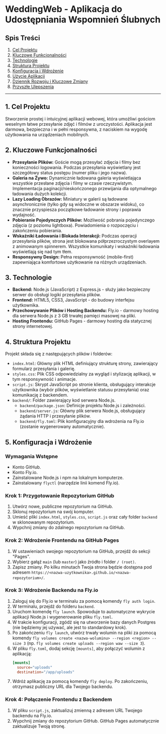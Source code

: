 # WeddingWeb - Aplikacja do Udostępniania Wspomnień Ślubnych

## Spis Treści
1.  [Cel Projektu](#1-cel-projektu)
2.  [Kluczowe Funkcjonalności](#2-kluczowe-funkcjonalności)
3.  [Technologie](#3-technologie)
4.  [Struktura Projektu](#4-struktura-projektu)
5.  [Konfiguracja i Wdrożenie](#5-konfiguracja-i-wdrożenie)
6.  [Użycie Aplikacji](#6-użycie-aplikacji)
7.  [Dziennik Rozwoju i Kluczowe Zmiany](#7-dzienniku-rozwoju-i-kluczowe-zmiany)
8.  [Przyszłe Ulepszenia](#8-przyszłe-ulepszenia)

---

## 1. Cel Projektu
Stworzenie prostej i intuicyjnej aplikacji webowej, która umożliwi gościom weselnym łatwe przesyłanie zdjęć i filmów z uroczystości. Aplikacja jest darmowa, bezpieczna i w pełni responsywna, z naciskiem na wygodę użytkowania na urządzeniach mobilnych.

## 2. Kluczowe Funkcjonalności
*   **Przesyłanie Plików:** Goście mogą przesyłać zdjęcia i filmy bez konieczności logowania. Podczas przesyłania wyświetlany jest szczegółowy status postępu (numer pliku i jego nazwa).
*   **Galeria na Żywo:** Dynamicznie ładowana galeria wyświetlająca wszystkie przesłane zdjęcia i filmy w czasie rzeczywistym. Implementacja paginacji/nieskończonego przewijania dla optymalnego ładowania dużych kolekcji.
*   **Lazy Loading Obrazów:** Miniatury w galerii są ładowane asynchronicznie (tylko gdy są widoczne w obszarze widoku), co znacznie przyspiesza początkowe ładowanie strony i poprawia wydajność.
*   **Pobieranie Pojedynczych Plików:** Możliwość pobrania pojedynczego zdjęcia (z poziomu lightboxa). Powiadomienia o rozpoczęciu i zakończeniu pobierania.
*   **Wskaźniki Ładowania i Blokada Interakcji:** Podczas operacji przesyłania plików, strona jest blokowana półprzezroczystym overlayem z animowanym spinnerem. Wszystkie komunikaty i wskaźniki ładowania wyświetlają się nad tym tłem.
*   **Responsywny Design:** Pełna responsywność (mobile-first) zapewniająca komfortowe użytkowanie na różnych urządzeniach.

## 3. Technologie
*   **Backend:** Node.js (JavaScript) z Express.js - służy jako bezpieczny serwer do obsługi logiki przesyłania plików.
*   **Frontend:** HTML5, CSS3, JavaScript - do budowy interfejsu użytkownika.
*   **Przechowywanie Plików i Hosting Backendu:** Fly.io - darmowy hosting dla serwera Node.js z 3 GB trwałej pamięci masowej na pliki.
*   **Hosting Frontendu:** GitHub Pages - darmowy hosting dla statycznej strony internetowej.

## 4. Struktura Projektu
Projekt składa się z następujących plików i folderów:
*   `index.html`: Główny plik HTML definiujący strukturę strony, zawierający formularz przesyłania i galerię.
*   `styles.css`: Plik CSS odpowiedzialny za wygląd i stylizację aplikacji, w tym responsywność i animacje.
*   `script.js`: Skrypt JavaScript po stronie klienta, obsługujący interakcje użytkownika (wybór plików, wyświetlanie statusu przesyłania) oraz komunikację z backendem.
*   `backend/`: Folder zawierający kod serwera Node.js.
    *   `backend/package.json`: Definicje projektu Node.js i zależności.
    *   `backend/server.js`: Główny plik serwera Node.js, obsługujący żądania HTTP i przesyłanie plików.
    *   `backend/fly.toml`: Plik konfiguracyjny dla wdrożenia na Fly.io (zostanie wygenerowany automatycznie).

## 5. Konfiguracja i Wdrożenie

### Wymagania Wstępne
*   Konto GitHub.
*   Konto Fly.io.
*   Zainstalowane Node.js i npm na lokalnym komputerze.
*   Zainstalowany `flyctl` (narzędzie linii komend Fly.io).

### Krok 1: Przygotowanie Repozytorium GitHub
1.  Utwórz nowe, publiczne repozytorium na GitHub.
2.  Sklonuj repozytorium na swój komputer.
3.  Umieść pliki `index.html`, `styles.css`, `script.js` oraz cały folder `backend` w sklonowanym repozytorium.
4.  Wypchnij zmiany do zdalnego repozytorium na GitHub.

### Krok 2: Wdrożenie Frontendu na GitHub Pages
1.  W ustawieniach swojego repozytorium na GitHub, przejdź do sekcji "Pages".
2.  Wybierz gałąź `main` (lub `master`) jako źródło i folder `/ (root)`.
3.  Zapisz zmiany. Po kilku minutach Twoja strona będzie dostępna pod adresem `https://<nazwa-uzytkownika>.github.io/<nazwa-repozytorium>/`.

### Krok 3: Wdrożenie Backendu na Fly.io
1.  Zaloguj się do Fly.io w terminalu za pomocą komendy `fly auth login`.
2.  W terminalu, przejdź do folderu `backend`.
3.  Uruchom komendę `fly launch`. Spowoduje to automatyczne wykrycie aplikacji Node.js i wygenerowanie pliku `fly.toml`.
4.  W trakcie konfiguracji, zgódź się na utworzenie bazy danych Postgres (nie będziemy jej używać, ale jest to standardowy krok).
5.  Po zakończeniu `fly launch`, utwórz trwały wolumin na pliki za pomocą komendy `fly volumes create <nazwa-woluminu> --region <region> --size 3` (np. `fly volumes create uploads --region waw --size 3`).
6.  W pliku `fly.toml`, dodaj sekcję `[mounts]`, aby połączyć wolumin z aplikacją:
    ```toml
    [mounts]
      source="uploads"
      destination="/app/uploads"
    ```
7.  Wdróż aplikację za pomocą komendy `fly deploy`. Po zakończeniu, otrzymasz publiczny URL dla Twojego backendu.

### Krok 4: Połączenie Frontendu z Backendem
1.  W pliku `script.js`, zaktualizuj zmienną z adresem URL Twojego backendu na Fly.io.
2.  Wypchnij zmiany do repozytorium GitHub. GitHub Pages automatycznie zaktualizuje Twoją stronę.